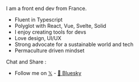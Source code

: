 I am a front end dev from France.
- Fluent in Typescript
- Polyglot with React, Vue, Svelte, Solid
- I enjoy creating tools for devs
- Love design, UI/UX
- Strong advocate for a sustainable world and tech
- Permaculture driven mindset

Chat and Share : 
- Follow me on [𝕏](https://x.com/max_webstudio) - [🦋 Bluesky](https://bsky.app/profile/maxiim3.bsky.social)
